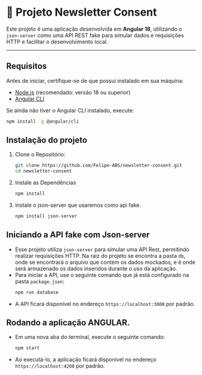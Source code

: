# 🚀 Projeto Newsletter Consent

Este projeto é uma aplicação desenvolvida em **Angular 18**, utilizando o `json-server` como uma API REST fake para simular dados e requisições HTTP e facilitar o desenvolvimento local.

---
## Requisitos

Antes de iniciar, certifique-se de que possui instalado em sua máquina:

- [Node.js](https://nodejs.org/en/) (recomendado: versão 18 ou superior)
- [Angular CLI](https://angular.io/cli)

Se ainda não tiver o Angular CLI instalado, execute:

```bash
npm install -g @angular/cli
```

## Instalação do projeto

1. Clone o Repositório:
    ```bash
    git clone https://github.com/Felipe-ABS/newsletter-consent.git
    cd newsletter-consent
    ```
2. Instale as Dependências
    ```bash
    npm install
    ```
3. Instale o json-server que usaremos como api fake.
   ```bash
   npm install json-server
   ```

## Iniciando a API fake com Json-server
- Esse projeto utiliza `json-server` para simular uma API Rest, permitindo realizar requisições HTTP. Na raiz do projeto se encontra a pasta `db`, onde se encontrará o arquivo que contém os dados mockados, e é onde será armazenado os dados inseridos durante o uso da aplicação.
- Para iniciar a API, use o seguinte comando que já está configurado na pasta `package.json`:
    ```bash
    npm run database
    ```
- A API ficará disponível no endereço `https://localhost:3000` por padrão.

## Rodando a aplicação ANGULAR.
- Em uma nova aba do terminal, execute o seguinte comando:
    ```bash
    npm start
    ```
- Ao executá-lo, a aplicação ficará disponível no endereço `https://localhost:4200` por padrão.
